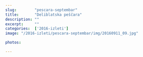 ```yaml
---
slug:        "pescara-septembar"
title:       "Deliblatska peščara"
description: ""
excerpt:     ""
categories:  ['2016-izleti']
image: "/2016-izleti/pescara-septembar/img/20160911_09.jpg"

photos:

---
```

